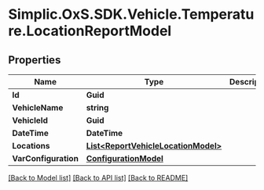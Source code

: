 # Simplic.OxS.SDK.Vehicle.Temperature.LocationReportModel

## Properties

Name | Type | Description | Notes
------------ | ------------- | ------------- | -------------
**Id** | **Guid** |  | [optional] 
**VehicleName** | **string** |  | [optional] 
**VehicleId** | **Guid** |  | [optional] 
**DateTime** | **DateTime** |  | [optional] 
**Locations** | [**List&lt;ReportVehicleLocationModel&gt;**](ReportVehicleLocationModel.md) |  | [optional] 
**VarConfiguration** | [**ConfigurationModel**](ConfigurationModel.md) |  | [optional] 

[[Back to Model list]](../README.md#documentation-for-models) [[Back to API list]](../README.md#documentation-for-api-endpoints) [[Back to README]](../README.md)

